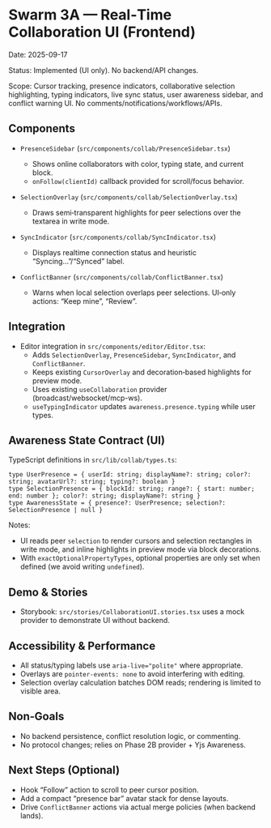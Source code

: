 # Swarm 3A — Real‑Time Collaboration UI (Frontend)

Date: 2025-09-17

Status: Implemented (UI only). No backend/API changes.

Scope: Cursor tracking, presence indicators, collaborative selection highlighting, typing indicators, live sync status, user awareness sidebar, and conflict warning UI. No comments/notifications/workflows/APIs.

## Components

- `PresenceSidebar` (`src/components/collab/PresenceSidebar.tsx`)
  - Shows online collaborators with color, typing state, and current block.
  - `onFollow(clientId)` callback provided for scroll/focus behavior.

- `SelectionOverlay` (`src/components/collab/SelectionOverlay.tsx`)
  - Draws semi‑transparent highlights for peer selections over the textarea in write mode.

- `SyncIndicator` (`src/components/collab/SyncIndicator.tsx`)
  - Displays realtime connection status and heuristic “Syncing…”/“Synced” label.

- `ConflictBanner` (`src/components/collab/ConflictBanner.tsx`)
  - Warns when local selection overlaps peer selections. UI‑only actions: “Keep mine”, “Review”.

## Integration

- Editor integration in `src/components/editor/Editor.tsx`:
  - Adds `SelectionOverlay`, `PresenceSidebar`, `SyncIndicator`, and `ConflictBanner`.
  - Keeps existing `CursorOverlay` and decoration‑based highlights for preview mode.
  - Uses existing `useCollaboration` provider (broadcast/websocket/mcp-ws).
  - `useTypingIndicator` updates `awareness.presence.typing` while user types.

## Awareness State Contract (UI)

TypeScript definitions in `src/lib/collab/types.ts`:

```
type UserPresence = { userId: string; displayName?: string; color?: string; avatarUrl?: string; typing?: boolean }
type SelectionPresence = { blockId: string; range?: { start: number; end: number }; color?: string; displayName?: string }
type AwarenessState = { presence?: UserPresence; selection?: SelectionPresence | null }
```

Notes:
- UI reads peer `selection` to render cursors and selection rectangles in write mode, and inline highlights in preview mode via block decorations.
- With `exactOptionalPropertyTypes`, optional properties are only set when defined (we avoid writing `undefined`).

## Demo & Stories

- Storybook: `src/stories/CollaborationUI.stories.tsx` uses a mock provider to demonstrate UI without backend.

## Accessibility & Performance

- All status/typing labels use `aria-live="polite"` where appropriate.
- Overlays are `pointer-events: none` to avoid interfering with editing.
- Selection overlay calculation batches DOM reads; rendering is limited to visible area.

## Non‑Goals

- No backend persistence, conflict resolution logic, or commenting.
- No protocol changes; relies on Phase 2B provider + Yjs Awareness.

## Next Steps (Optional)

- Hook “Follow” action to scroll to peer cursor position.
- Add a compact “presence bar” avatar stack for dense layouts.
- Drive `ConflictBanner` actions via actual merge policies (when backend lands).

